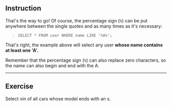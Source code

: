 ## Instruction
That's the way to go! Of course, the percentage sign (`%`) can be put anywhere between the single quotes and as many times as it's necessary:

> `SELECT * FROM user WHERE name LIKE '%A%';`

That's right, the example above will select any user **whose name contains at least one 'A'.**

Remember that the percentage sign (`%`) can also replace zero characters, so the name can also begin and end with the A.

---
## Exercise
Select vin of all cars whose model ends with an s.